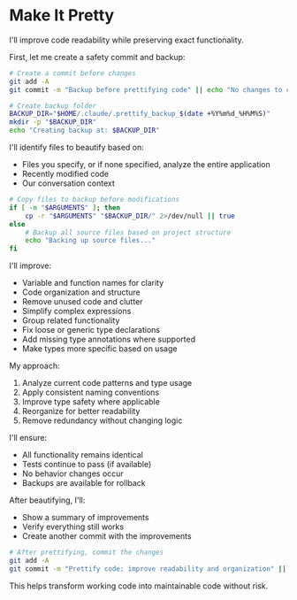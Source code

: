 # Make It Pretty

I'll improve code readability while preserving exact functionality.

First, let me create a safety commit and backup:

```bash
# Create a commit before changes
git add -A
git commit -m "Backup before prettifying code" || echo "No changes to commit"

# Create backup folder
BACKUP_DIR="$HOME/.claude/.prettify_backup_$(date +%Y%m%d_%H%M%S)"
mkdir -p "$BACKUP_DIR"
echo "Creating backup at: $BACKUP_DIR"
```

I'll identify files to beautify based on:
- Files you specify, or if none specified, analyze the entire application
- Recently modified code
- Our conversation context

```bash
# Copy files to backup before modifications
if [ -n "$ARGUMENTS" ]; then
    cp -r "$ARGUMENTS" "$BACKUP_DIR/" 2>/dev/null || true
else
    # Backup all source files based on project structure
    echo "Backing up source files..."
fi
```

I'll improve:
- Variable and function names for clarity
- Code organization and structure
- Remove unused code and clutter
- Simplify complex expressions
- Group related functionality
- Fix loose or generic type declarations
- Add missing type annotations where supported
- Make types more specific based on usage

My approach:
1. Analyze current code patterns and type usage
2. Apply consistent naming conventions
3. Improve type safety where applicable
4. Reorganize for better readability
5. Remove redundancy without changing logic

I'll ensure:
- All functionality remains identical
- Tests continue to pass (if available)
- No behavior changes occur
- Backups are available for rollback

After beautifying, I'll:
- Show a summary of improvements
- Verify everything still works
- Create another commit with the improvements

```bash
# After prettifying, commit the changes
git add -A
git commit -m "Prettify code: improve readability and organization" || echo "No changes made"
```

This helps transform working code into maintainable code without risk.